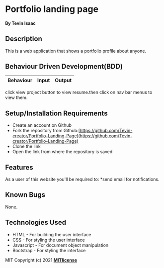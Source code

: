 # Portfolio landing page
#### By **Tevin Isaac**
## Description
This is a web application that shows a portfolio profile about anyone.
## Behaviour Driven Development(BDD)
|Behaviour| Input| Output|
|:--------|:-----|:------|
click view project button to view resume.then click on nav bar menus to view them.
## Setup/Installation Requirements
* Create an account on Github
* Fork the repository from Github:[https://github.com/Tevin-creator/Portfolio-Landing-Page](https://github.com/Tevin-creator/Portfolio-Landing-Page)
* Clone the link
* Open the link from where the repository is saved
## Features
As a user of this website you'll be required to:
*send email for notifications.
## Known Bugs
None.
## Technologies Used
* HTML - For building the user interface
* CSS - For styling the user interface
* Javascript - For document object manipulation
* Bootstrap - For styling the interface

MIT Copyright (c) 2021 **[MITlicense](LICENSE)**
